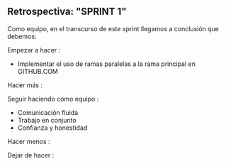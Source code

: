 ## Retrospectiva: "SPRINT 1"

Como equipo, en el transcurso de este sprint llegamos a conclusión que debemos:

Empezar a hacer : 
- Implementar el uso de ramas paralelas a la rama principal en GITHUB.COM

Hacer más :

Seguir haciendo como equipo :
- Comunicación fluida
- Trabajo en conjunto
- Confianza y honestidad

Hacer menos :

Dejar de hacer :

